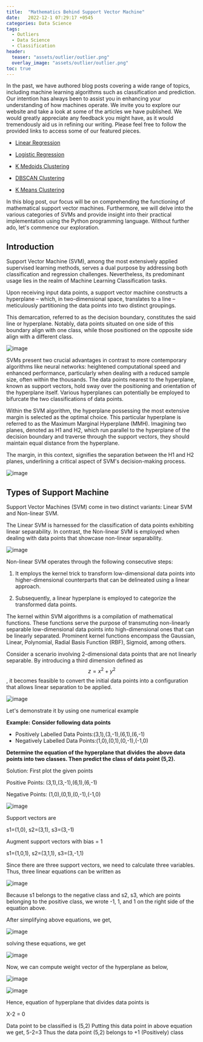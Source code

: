 ```yaml
---
title:  "Mathematics Behind Support Vector Machine"
date:   2022-12-1 07:29:17 +0545
categories: Data Science
tags:
  - Outliers
  - Data Science
  - Classification
header:
  teaser: "assets/outlier/outlier.png"
  overlay_image: "assets/outlier/outlier.png"
toc: true
---
```

In the past, we have authored blog posts covering a wide range of topics, including machine learning algorithms such as classification and prediction. Our intention has always been to assist you in enhancing your understanding of how machines operate. We invite you to explore our website and take a look at some of the articles we have published. We would greatly appreciate any feedback you might have, as it would tremendously aid us in refining our writing. Please feel free to follow the provided links to access some of our featured pieces.

* [Linear Regression](https://dataqoil.com/2022/04/21/fit-linear-regression-using-different-gradient-descent-algorithms/)

* [Logistic Regression](https://dataqoil.com/2020/08/11/writing-a-logistic-regression-class-from-scratch/)

* [K Medoids Clustering ](https://dataqoil.com/2022/02/04/k-medoids-clustering-in-python-from-scratch/)

* [DBSCAN Clustering](https://dataqoil.com/2022/08/05/dbscan-clustering-algorithm/)

* [K Means Clustering](https://dataqoil.com/2022/01/28/kmeans-clustering-in-python-from-scratch/)

In this blog post, our focus will be on comprehending the functioning of mathematical support vector machines. Furthermore, we will delve into the various categories of SVMs and provide insight into their practical implementation using the Python programming language. Without further ado, let's commence our exploration.

## Introduction
Support Vector Machine (SVM), among the most extensively applied supervised learning methods, serves a dual purpose by addressing both classification and regression challenges. Nevertheless, its predominant usage lies in the realm of Machine Learning Classification tasks.

Upon receiving input data points, a support vector machine constructs a hyperplane – which, in two-dimensional space, translates to a line – meticulously partitioning the data points into two distinct groupings.

This demarcation, referred to as the decision boundary, constitutes the said line or hyperplane. Notably, data points situated on one side of this boundary align with one class, while those positioned on the opposite side align with a different class.

![image]({{site.url}}/assets/SVM/figure1.png)

SVMs present two crucial advantages in contrast to more contemporary algorithms like neural networks: heightened computational speed and enhanced performance, particularly when dealing with a reduced sample size, often within the thousands. The data points nearest to the hyperplane, known as support vectors, hold sway over the positioning and orientation of the hyperplane itself. Various hyperplanes can potentially be employed to bifurcate the two classifications of data points.

Within the SVM algorithm, the hyperplane possessing the most extensive margin is selected as the optimal choice. This particular hyperplane is referred to as the Maximum Marginal Hyperplane (MMH). Imagining two planes, denoted as H1 and H2, which run parallel to the hyperplane of the decision boundary and traverse through the support vectors, they should maintain equal distance from the hyperplane.

The margin, in this context, signifies the separation between the H1 and H2 planes, underlining a critical aspect of SVM's decision-making process.

![image]({{site.url}}/assets/SVM/figure2.png)

## Types of Support Machine

Support Vector Machines (SVM) come in two distinct variants: Linear SVM and Non-linear SVM.

The Linear SVM is harnessed for the classification of data points exhibiting linear separability. In contrast, the Non-linear SVM is employed when dealing with data points that showcase non-linear separability.

![image]({{site.url}}/assets/SVM/figure3.png)

Non-linear SVM operates through the following consecutive steps:

1. It employs the kernel trick to transform low-dimensional data points into higher-dimensional counterparts that can be delineated using a linear approach.

2. Subsequently, a linear hyperplane is employed to categorize the transformed data points.

The kernel within SVM algorithms is a compilation of mathematical functions. These functions serve the purpose of transmuting non-linearly separable low-dimensional data points into high-dimensional ones that can be linearly separated. Prominent kernel functions encompass the Gaussian, Linear, Polynomial, Radial Basis Function (RBF), Sigmoid, among others.

Consider a scenario involving 2-dimensional data points that are not linearly separable. By introducing a third dimension defined as $$z = x^2 + y^2$$, it becomes feasible to convert the initial data points into a configuration that allows linear separation to be applied.

![image]({{site.url}}/assets/SVM/figure4.png)

Let's demonstrate it by using one numerical example

**Example:**
**Consider following data points** 
* Positively Labelled Data Points:(3,1),(3,-1),(6,1),(6,-1)
* Negatively Labelled Data Points:(1,0),(0,1),(0,-1),(-1,0)

**Determine the equation of the hyperplane that divides the above data points into two classes.
Then predict the class of data point (5,2).**

Solution: First plot the given points 

Positive Points: (3,1),(3,-1),(6,1),(6,-1)

Negative Points: (1,0),(0,1),(0,-1),(-1,0)

![image]({{site.url}}/assets/SVM/figure5.png)

Support vectors are

s1=(1,0),	 s2=(3,1), s3=(3,-1)		
    
Augment support vectors with bias = 1
    
    
s1=(1,0,1),	 s2=(3,1,1), s3=(3,-1,1)

Since there are three support vectors, we need to calculate three variables.
Thus, three linear equations can be written as


 ![image]({{site.url}}/assets/SVM/figure6.png)
 
Because s1 belongs to the negative class and s2, s3, which are points belonging to the positive class, we wrote -1, 1, and 1 on the right side of the equation above.

After simplifying above equations, we get,

![image]({{site.url}}/assets/SVM/figure7.png)

solving these equations, we get

![image]({{site.url}}/assets/SVM/figure8.png)

Now, we can compute weight vector of the hyperplane as below,

![image]({{site.url}}/assets/SVM/figure9.png)

![image]({{site.url}}/assets/SVM/figure10.png)

Hence, equation of hyperplane that divides data points is 

X-2 = 0

Data point to be classified is (5,2)
Putting this data point in above equation we get,
	5-2=3
Thus the data point (5,2) belongs to +1 (Positively) class








```python

```
